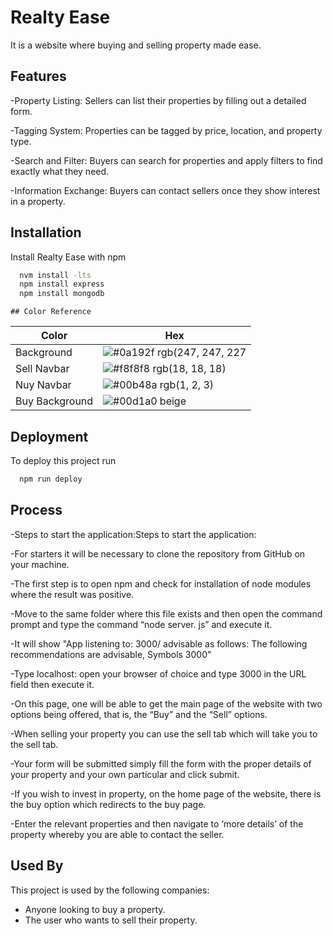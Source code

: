 
# Realty Ease

It is a website where buying and selling property made ease.


## Features

-Property Listing: Sellers can list their properties by filling out a detailed form.

-Tagging System: Properties can be tagged by price, location, and property type.

-Search and Filter: Buyers can search for properties and apply filters to find exactly what they need.

-Information Exchange: Buyers can contact sellers once they show interest in a property.
## Installation

Install Realty Ease with npm

```bash
  nvm install -lts
  npm install express
  npm install mongodb
```
    ## Color Reference

| Color             | Hex                                                                |
| ----------------- | ------------------------------------------------------------------ |
| Background | ![#0a192f](https://via.placeholder.com/10/0a192f?text=+) rgb(247, 247, 227 |
| Sell Navbar | ![#f8f8f8](https://via.placeholder.com/10/f8f8f8?text=+) rgb(18, 18, 18) |
| Nuy Navbar | ![#00b48a](https://via.placeholder.com/10/00b48a?text=+) rgb(1, 2, 3) |
| Buy Background | ![#00d1a0](https://via.placeholder.com/10/00b48a?text=+) beige |


## Deployment

To deploy this project run

```bash
  npm run deploy
```


## Process
-Steps to start the application:Steps to start the application:

-For starters it will be necessary to clone the repository from GitHub on your machine.

-The first step is to open npm and check for installation of node modules where the result was positive.

-Move to the same folder where this file exists and then open the command prompt and type the command “node server. js” and execute it.

-It will show "App listening to: 3000/ advisable as follows: The following recommendations are advisable, Symbols 3000"

-Type localhost: open your browser of choice and type 3000 in the URL field then execute it.

-On this page, one will be able to get the main page of the website with two options being offered, that is, the “Buy” and the “Sell” options.

-When selling your property you can use the sell tab which will take you to the sell tab.

-Your form will be submitted simply fill the form with the proper details of your property and your own particular and click submit.

-If you wish to invest in property, on the home page of the website, there is the buy option which redirects to the buy page.

-Enter the relevant properties and then navigate to ‘more details’ of the property whereby you are able to contact the seller.

## Used By

This project is used by the following companies:

- Anyone looking to buy a property.
- The user who wants to sell their property.


